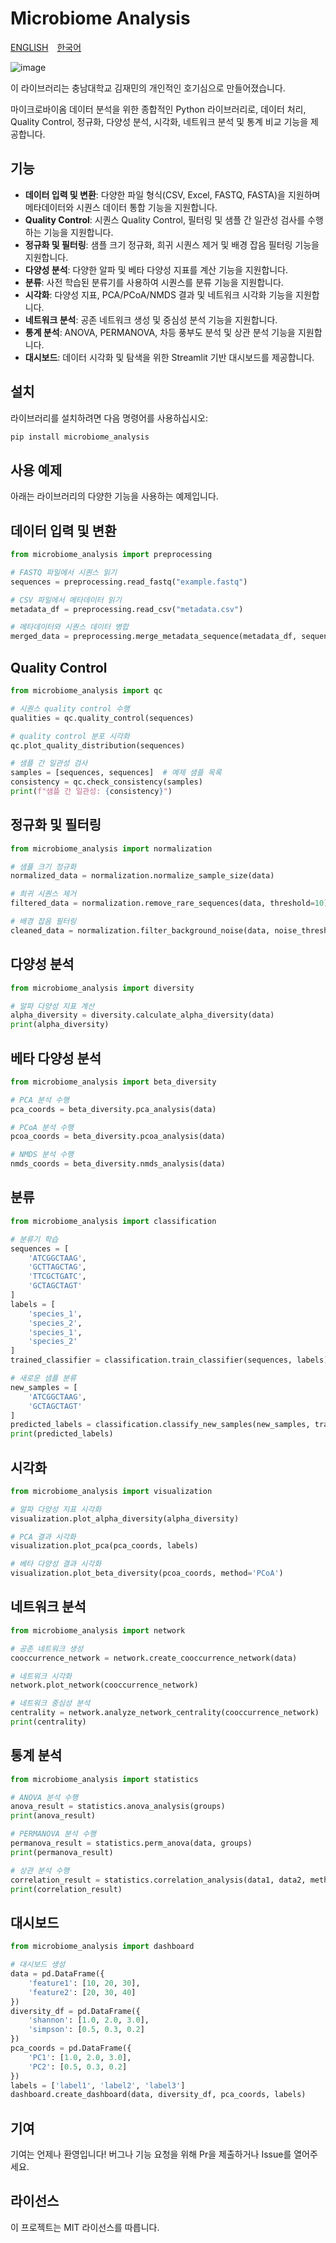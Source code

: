 # Microbiome Analysis
[ENGLISH](https://github.com/Kjamm/microbiome_analysis) [한국어](https://github.com/Kjamm/microbiome_analysis/blob/main/README_KOR.md)

![image](https://github.com/user-attachments/assets/16626a5d-413d-48ec-bf53-c55698a14619)

이 라이브러리는 충남대학교 김재민의 개인적인 호기심으로 만들어졌습니다.

마이크로바이옴 데이터 분석을 위한 종합적인 Python 라이브러리로, 데이터 처리, Quality Control, 정규화, 다양성 분석, 시각화, 네트워크 분석 및 통계 비교 기능을 제공합니다.

## 기능

- **데이터 입력 및 변환**: 다양한 파일 형식(CSV, Excel, FASTQ, FASTA)을 지원하며 메타데이터와 시퀀스 데이터 통합 기능을 지원합니다.
- **Quality Control**: 시퀀스 Quality Control, 필터링 및 샘플 간 일관성 검사를 수행하는 기능을 지원합니다.
- **정규화 및 필터링**: 샘플 크기 정규화, 희귀 시퀀스 제거 및 배경 잡음 필터링 기능을 지원합니다.
- **다양성 분석**: 다양한 알파 및 베타 다양성 지표를 계산 기능을 지원합니다.
- **분류**: 사전 학습된 분류기를 사용하여 시퀀스를 분류 기능을 지원합니다.
- **시각화**: 다양성 지표, PCA/PCoA/NMDS 결과 및 네트워크 시각화 기능을 지원합니다.
- **네트워크 분석**: 공존 네트워크 생성 및 중심성 분석 기능을 지원합니다.
- **통계 분석**: ANOVA, PERMANOVA, 차등 풍부도 분석 및 상관 분석 기능을 지원합니다.
- **대시보드**: 데이터 시각화 및 탐색을 위한 Streamlit 기반 대시보드를 제공합니다.

## 설치

라이브러리를 설치하려면 다음 명령어를 사용하십시오:

```bash
pip install microbiome_analysis
```

## 사용 예제
아래는 라이브러리의 다양한 기능을 사용하는 예제입니다.

## 데이터 입력 및 변환

```python
from microbiome_analysis import preprocessing

# FASTQ 파일에서 시퀀스 읽기
sequences = preprocessing.read_fastq("example.fastq")

# CSV 파일에서 메타데이터 읽기
metadata_df = preprocessing.read_csv("metadata.csv")

# 메타데이터와 시퀀스 데이터 병합
merged_data = preprocessing.merge_metadata_sequence(metadata_df, sequences)
```

## Quality Control
```python
from microbiome_analysis import qc

# 시퀀스 quality control 수행
qualities = qc.quality_control(sequences)

# quality control 분포 시각화
qc.plot_quality_distribution(sequences)

# 샘플 간 일관성 검사
samples = [sequences, sequences]  # 예제 샘플 목록
consistency = qc.check_consistency(samples)
print(f"샘플 간 일관성: {consistency}")
```

## 정규화 및 필터링
```python
from microbiome_analysis import normalization

# 샘플 크기 정규화
normalized_data = normalization.normalize_sample_size(data)

# 희귀 시퀀스 제거
filtered_data = normalization.remove_rare_sequences(data, threshold=10)

# 배경 잡음 필터링
cleaned_data = normalization.filter_background_noise(data, noise_threshold=0.01)
```

## 다양성 분석
```python
from microbiome_analysis import diversity

# 알파 다양성 지표 계산
alpha_diversity = diversity.calculate_alpha_diversity(data)
print(alpha_diversity)
```

## 베타 다양성 분석
```python
from microbiome_analysis import beta_diversity

# PCA 분석 수행
pca_coords = beta_diversity.pca_analysis(data)

# PCoA 분석 수행
pcoa_coords = beta_diversity.pcoa_analysis(data)

# NMDS 분석 수행
nmds_coords = beta_diversity.nmds_analysis(data)
```

## 분류
```python
from microbiome_analysis import classification

# 분류기 학습
sequences = [
    'ATCGGCTAAG',
    'GCTTAGCTAG',
    'TTCGCTGATC',
    'GCTAGCTAGT'
]
labels = [
    'species_1',
    'species_2',
    'species_1',
    'species_2'
]
trained_classifier = classification.train_classifier(sequences, labels)

# 새로운 샘플 분류
new_samples = [
    'ATCGGCTAAG',
    'GCTAGCTAGT'
]
predicted_labels = classification.classify_new_samples(new_samples, trained_classifier)
print(predicted_labels)
```

## 시각화
```python
from microbiome_analysis import visualization

# 알파 다양성 지표 시각화
visualization.plot_alpha_diversity(alpha_diversity)

# PCA 결과 시각화
visualization.plot_pca(pca_coords, labels)

# 베타 다양성 결과 시각화
visualization.plot_beta_diversity(pcoa_coords, method='PCoA')
```

## 네트워크 분석
```python
from microbiome_analysis import network

# 공존 네트워크 생성
cooccurrence_network = network.create_cooccurrence_network(data)

# 네트워크 시각화
network.plot_network(cooccurrence_network)

# 네트워크 중심성 분석
centrality = network.analyze_network_centrality(cooccurrence_network)
print(centrality)
```

## 통계 분석
```python
from microbiome_analysis import statistics

# ANOVA 분석 수행
anova_result = statistics.anova_analysis(groups)
print(anova_result)

# PERMANOVA 분석 수행
permanova_result = statistics.perm_anova(data, groups)
print(permanova_result)

# 상관 분석 수행
correlation_result = statistics.correlation_analysis(data1, data2, method='spearman')
print(correlation_result)
```

## 대시보드
```python
from microbiome_analysis import dashboard

# 대시보드 생성
data = pd.DataFrame({
    'feature1': [10, 20, 30],
    'feature2': [20, 30, 40]
})
diversity_df = pd.DataFrame({
    'shannon': [1.0, 2.0, 3.0],
    'simpson': [0.5, 0.3, 0.2]
})
pca_coords = pd.DataFrame({
    'PC1': [1.0, 2.0, 3.0],
    'PC2': [0.5, 0.3, 0.2]
})
labels = ['label1', 'label2', 'label3']
dashboard.create_dashboard(data, diversity_df, pca_coords, labels)
```

## 기여
기여는 언제나 환영입니다! 버그나 기능 요청을 위해 Pr을 제출하거나 Issue를 열어주세요.

## 라이선스
이 프로젝트는 MIT 라이선스를 따릅니다.
